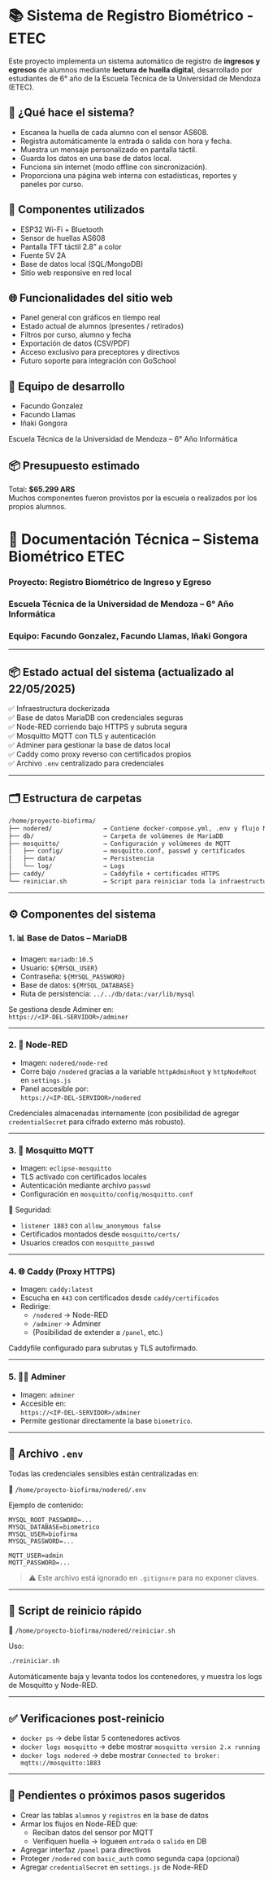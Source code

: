 # 📚 Sistema de Registro Biométrico - ETEC

Este proyecto implementa un sistema automático de registro de **ingresos y egresos** de alumnos mediante **lectura de huella digital**, desarrollado por estudiantes de 6° año de la Escuela Técnica de la Universidad de Mendoza (ETEC).

## 🚀 ¿Qué hace el sistema?

- Escanea la huella de cada alumno con el sensor AS608.
- Registra automáticamente la entrada o salida con hora y fecha.
- Muestra un mensaje personalizado en pantalla táctil.
- Guarda los datos en una base de datos local.
- Funciona sin internet (modo offline con sincronización).
- Proporciona una página web interna con estadísticas, reportes y paneles por curso.

## 🧰 Componentes utilizados

- ESP32 Wi-Fi + Bluetooth
- Sensor de huellas AS608
- Pantalla TFT táctil 2.8” a color
- Fuente 5V 2A
- Base de datos local (SQL/MongoDB)
- Sitio web responsive en red local

## 🌐 Funcionalidades del sitio web

- Panel general con gráficos en tiempo real
- Estado actual de alumnos (presentes / retirados)
- Filtros por curso, alumno y fecha
- Exportación de datos (CSV/PDF)
- Acceso exclusivo para preceptores y directivos
- Futuro soporte para integración con GoSchool

## 👥 Equipo de desarrollo

- Facundo Gonzalez  
- Facundo Llamas  
- Iñaki Gongora  

Escuela Técnica de la Universidad de Mendoza – 6° Año Informática

## 📦 Presupuesto estimado

Total: **$65.299 ARS**  
Muchos componentes fueron provistos por la escuela o realizados por los propios alumnos.




# 📄 Documentación Técnica – Sistema Biométrico ETEC

### Proyecto: Registro Biométrico de Ingreso y Egreso  
### Escuela Técnica de la Universidad de Mendoza – 6° Año Informática  
### Equipo: Facundo Gonzalez, Facundo Llamas, Iñaki Gongora

---

## 📦 Estado actual del sistema (actualizado al 22/05/2025)

✅ Infraestructura dockerizada  
✅ Base de datos MariaDB con credenciales seguras  
✅ Node-RED corriendo bajo HTTPS y subruta segura  
✅ Mosquitto MQTT con TLS y autenticación  
✅ Adminer para gestionar la base de datos local  
✅ Caddy como proxy reverso con certificados propios  
✅ Archivo `.env` centralizado para credenciales

---

## 🗂️ Estructura de carpetas

```bash
/home/proyecto-biofirma/
├── nodered/              → Contiene docker-compose.yml, .env y flujo Node-RED
├── db/                   → Carpeta de volúmenes de MariaDB
├── mosquitto/            → Configuración y volúmenes de MQTT
│   ├── config/           → mosquitto.conf, passwd y certificados
│   ├── data/             → Persistencia
│   └── log/              → Logs
├── caddy/                → Caddyfile + certificados HTTPS
└── reiniciar.sh          → Script para reiniciar toda la infraestructura
```

---

## ⚙️ Componentes del sistema

### 1. 📊 Base de Datos – MariaDB

- Imagen: `mariadb:10.5`
- Usuario: `${MYSQL_USER}`
- Contraseña: `${MYSQL_PASSWORD}`
- Base de datos: `${MYSQL_DATABASE}`
- Ruta de persistencia: `../../db/data:/var/lib/mysql`

Se gestiona desde Adminer en:  
`https://<IP-DEL-SERVIDOR>/adminer`

---

### 2. 🧠 Node-RED

- Imagen: `nodered/node-red`
- Corre bajo `/nodered` gracias a la variable `httpAdminRoot` y `httpNodeRoot` en `settings.js`
- Panel accesible por:  
  `https://<IP-DEL-SERVIDOR>/nodered`

Credenciales almacenadas internamente (con posibilidad de agregar `credentialSecret` para cifrado externo más robusto).

---

### 3. 📡 Mosquitto MQTT

- Imagen: `eclipse-mosquitto`
- TLS activado con certificados locales
- Autenticación mediante archivo `passwd`
- Configuración en `mosquitto/config/mosquitto.conf`

📍 Seguridad:
- `listener 1883` con `allow_anonymous false`
- Certificados montados desde `mosquitto/certs/`
- Usuarios creados con `mosquitto_passwd`

---

### 4. 🌐 Caddy (Proxy HTTPS)

- Imagen: `caddy:latest`
- Escucha en `443` con certificados desde `caddy/certificados`
- Redirige:
  - `/nodered` → Node-RED
  - `/adminer` → Adminer
  - (Posibilidad de extender a `/panel`, etc.)

Caddyfile configurado para subrutas y TLS autofirmado.

---

### 5. 👨‍💻 Adminer

- Imagen: `adminer`
- Accesible en:  
  `https://<IP-DEL-SERVIDOR>/adminer`
- Permite gestionar directamente la base `biometrico`.

---

## 🔐 Archivo `.env`

Todas las credenciales sensibles están centralizadas en:

📄 `/home/proyecto-biofirma/nodered/.env`

Ejemplo de contenido:

```env
MYSQL_ROOT_PASSWORD=...
MYSQL_DATABASE=biometrico
MYSQL_USER=biofirma
MYSQL_PASSWORD=...

MQTT_USER=admin
MQTT_PASSWORD=...
```

> ⚠️ Este archivo está ignorado en `.gitignore` para no exponer claves.

---

## 🔁 Script de reinicio rápido

📄 `/home/proyecto-biofirma/nodered/reiniciar.sh`

Uso:

```bash
./reiniciar.sh
```

Automáticamente baja y levanta todos los contenedores, y muestra los logs de Mosquitto y Node-RED.

---

## ✅ Verificaciones post-reinicio

- `docker ps` → debe listar 5 contenedores activos
- `docker logs mosquitto` → debe mostrar `mosquitto version 2.x running`
- `docker logs nodered` → debe mostrar `Connected to broker: mqtts://mosquitto:1883`

---

## 🚧 Pendientes o próximos pasos sugeridos

- Crear las tablas `alumnos` y `registros` en la base de datos
- Armar los flujos en Node-RED que:
  - Reciban datos del sensor por MQTT
  - Verifiquen huella → logueen `entrada` o `salida` en DB
- Agregar interfaz `/panel` para directivos
- Proteger `/nodered` con `basic_auth` como segunda capa (opcional)
- Agregar `credentialSecret` en `settings.js` de Node-RED
